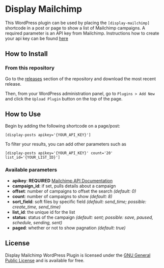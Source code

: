 # Display Mailchimp

This WordPress plugin can be used by placing the `[display-mailchimp]` shortcode in a post or page to show a list of Mailchimp campaigns.
A required parameter is an API key from Mailchimp. Instructions how to create your api key can be found [here](https://mailchimp.com/help/about-api-keys/)

## How to Install

### From this repository
Go to the [releases](https://github.com/msicknick/display-mailchimp-shortcode/releases) section of the repository and download the most recent release.

Then, from your WordPress administration panel, go to `Plugins > Add New` and click the `Upload Plugin` button on the top of the page.

## How to Use
Begin by adding the following shortcode on a page/post:
```
[display-posts apikey='{YOUR_API_KEY}']
```
To filter your results, you can add other parameters such as
```
[display-posts apikey='{YOUR_API_KEY}' count='20' list_id='{YOUR_LIST_ID}']
```

### Available parameters
* **apikey**: **REQUIRED** [Mailchimp API Documentation](https://mailchimp.com/help/about-api-keys/)
* **campaign_id**: if set, pulls details about a campaign
* **offset**: number of campaigns to offset the search *(default: 0)*
* **count**: number of campaigns to show *(default: 8)*
* **sort_field**: soft files by specific field *(default: send_time; possible: create_time, send_time)*
* **list_id**: the unique id for the list
* **status**: status of the campaign *(default: sent; possible: save, paused, schedule, sending, sent)*
* **paged**: whether or not to show pagnation *(default: true)*

## License
Display Mailchimp WordPress Plugin is licensed under the [GNU General Public License](https://www.gnu.org/licenses/gpl-2.0.html) and is available for free.